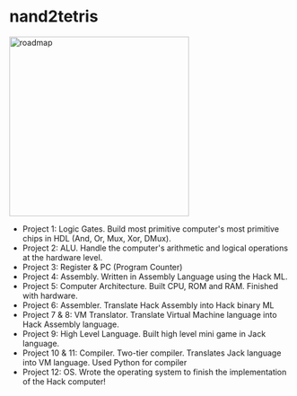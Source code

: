 # nand2tetris
<img width="320" alt="roadmap" src="https://user-images.githubusercontent.com/43241481/142975279-009de3df-bc7b-47a3-b347-923ddecc5aad.png">

- Project 1: Logic Gates. Build most primitive computer's most primitive chips in HDL (And, Or, Mux, Xor, DMux).
- Project 2: ALU. Handle the computer's arithmetic and logical operations at the hardware level.
- Project 3: Register & PC (Program Counter)
- Project 4: Assembly. Written in Assembly Language using the Hack ML.
- Project 5: Computer Architecture. Built CPU, ROM and RAM. Finished with hardware.
- Project 6: Assembler. Translate Hack Assembly into Hack binary ML
- Project 7 & 8: VM Translator. Translate Virtual Machine language into Hack Assembly language.
- Project 9: High Level Language. Built high level mini game in Jack language.
- Project 10 & 11: Compiler. Two-tier compiler. Translates Jack language into VM language. Used Python for compiler
- Project 12: OS. Wrote the operating system to finish the implementation of the Hack computer!

